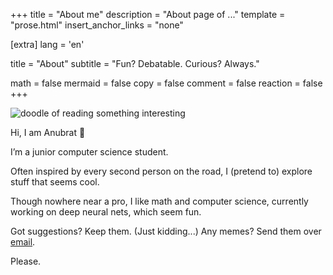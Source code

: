 +++
title = "About me"
description = "About page of ..."
template = "prose.html"
insert_anchor_links = "none"

[extra]
lang = 'en'

title = "About"
subtitle = "Fun? Debatable. Curious? Always."

math = false
mermaid = false
copy = false
comment = false
reaction = false
+++

![doodle of reading something interesting](/img/doodles/real-img3.avif)

Hi, I am Anubrat 👋

I’m a junior computer science student.

Often inspired by every second person on the road, I (pretend to) explore stuff that seems cool.

Though nowhere near a pro, I like math and computer science, currently working on deep neural nets, which seem fun.

Got suggestions? Keep them. (Just kidding...) Any memes? Send them over [email](mailto:anubratbora25@gmail.com). 

Please.
